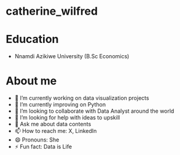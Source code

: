 # catherine_wilfred

# Education
- Nnamdi Azikiwe University (B.Sc Economics)

# About me
- 🔭 I’m currently working on data visualization projects
- 🌱 I’m currently improving on Python
- 👯 I’m looking to collaborate with Data Analyst around the world
- 🤔 I’m looking for help with ideas to upskill
- 💬 Ask me about data contents
- 📫 How to reach me: X, LinkedIn
- 😄 Pronouns: She
- ⚡ Fun fact: Data is Life
